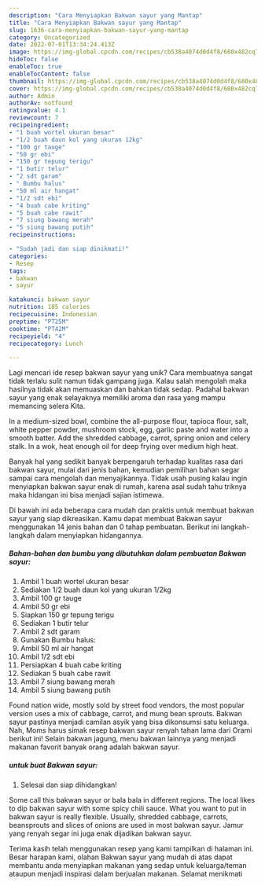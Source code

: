 ```yaml
---
description: "Cara Menyiapkan Bakwan sayur yang Mantap"
title: "Cara Menyiapkan Bakwan sayur yang Mantap"
slug: 1636-cara-menyiapkan-bakwan-sayur-yang-mantap
category: Uncategorized
date: 2022-07-01T13:34:24.413Z
image: https://img-global.cpcdn.com/recipes/cb538a4074d0d4f8/680x482cq70/bakwan-sayur-foto-resep-utama.jpg
hideToc: false
enableToc: true
enableTocContent: false
thumbnail: https://img-global.cpcdn.com/recipes/cb538a4074d0d4f8/680x482cq70/bakwan-sayur-foto-resep-utama.jpg
cover: https://img-global.cpcdn.com/recipes/cb538a4074d0d4f8/680x482cq70/bakwan-sayur-foto-resep-utama.jpg
author: Admin
authorAv: notfound
ratingvalue: 4.1
reviewcount: 7
recipeingredient:
- "1 buah wortel ukuran besar"
- "1/2 buah daun kol yang ukuran 12kg"
- "100 gr tauge"
- "50 gr ebi"
- "150 gr tepung terigu"
- "1 butir telur"
- "2 sdt garam"
- " Bumbu halus"
- "50 ml air hangat"
- "1/2 sdt ebi"
- "4 buah cabe kriting"
- "5 buah cabe rawit"
- "7 siung bawang merah"
- "5 siung bawang putih"
recipeinstructions:

- "Sudah jadi dan siap dinikmati!"
categories:
- Resep
tags:
- bakwan
- sayur

katakunci: bakwan sayur 
nutrition: 185 calories
recipecuisine: Indonesian
preptime: "PT25M"
cooktime: "PT42M"
recipeyield: "4"
recipecategory: Lunch

---
```





Lagi mencari ide resep bakwan sayur yang unik? Cara membuatnya sangat tidak terlalu sulit namun tidak gampang juga. Kalau salah mengolah maka hasilnya tidak akan memuaskan dan bahkan tidak sedap. Padahal bakwan sayur yang enak selayaknya memiliki aroma dan rasa yang mampu memancing selera Kita.





In a medium-sized bowl, combine the all-purpose flour, tapioca flour, salt, white pepper powder, mushroom stock, egg, garlic paste and water into a smooth batter. Add the shredded cabbage, carrot, spring onion and celery stalk. In a wok, heat enough oil for deep frying over medium high heat.

Banyak hal yang sedikit banyak berpengaruh terhadap kualitas rasa dari bakwan sayur, mulai dari jenis bahan, kemudian pemilihan bahan segar sampai cara mengolah dan menyajikannya. Tidak usah pusing kalau ingin menyiapkan bakwan sayur enak di rumah, karena asal sudah tahu triknya maka hidangan ini bisa menjadi sajian istimewa.






Di bawah ini ada beberapa cara mudah dan praktis untuk membuat bakwan sayur yang siap dikreasikan. Kamu dapat membuat Bakwan sayur menggunakan 14 jenis bahan dan 0 tahap pembuatan. Berikut ini langkah-langkah dalam menyiapkan hidangannya.

<!--inarticleads1-->

##### Bahan-bahan dan bumbu yang dibutuhkan dalam pembuatan Bakwan sayur:

1. Ambil 1 buah wortel ukuran besar
1. Sediakan 1/2 buah daun kol yang ukuran 1/2kg
1. Ambil 100 gr tauge
1. Ambil 50 gr ebi
1. Siapkan 150 gr tepung terigu
1. Sediakan 1 butir telur
1. Ambil 2 sdt garam
1. Gunakan  Bumbu halus:
1. Ambil 50 ml air hangat
1. Ambil 1/2 sdt ebi
1. Persiapkan 4 buah cabe kriting
1. Sediakan 5 buah cabe rawit
1. Ambil 7 siung bawang merah
1. Ambil 5 siung bawang putih


Found nation wide, mostly sold by street food vendors, the most popular version uses a mix of cabbage, carrot, and mung bean sprouts. Bakwan sayur pastinya menjadi camilan asyik yang bisa dikonsumsi satu keluarga. Nah, Moms harus simak resep bakwan sayur renyah tahan lama dari Orami berikut ini! Selain bakwan jagung, menu bakwan lainnya yang menjadi makanan favorit banyak orang adalah bakwan sayur. 

<!--inarticleads2-->

#####  untuk buat Bakwan sayur:


1. Selesai dan siap dihidangkan!

Some call this bakwan sayur or bala bala in different regions. The local likes to dip bakwan sayur with some spicy chili sauce. What you want to put in bakwan sayur is really flexible. Usually, shredded cabbage, carrots, beansprouts and slices of onions are used in most bakwan sayur. Jamur yang renyah segar ini juga enak dijadikan bakwan sayur. 

Terima kasih telah menggunakan resep yang kami tampilkan di halaman ini. Besar harapan kami, olahan Bakwan sayur yang mudah di atas dapat membantu anda menyiapkan makanan yang sedap untuk keluarga/teman ataupun menjadi inspirasi dalam berjualan makanan. Selamat menikmati
